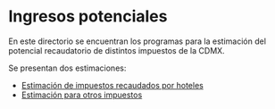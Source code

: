 # Ingresos potenciales

En este directorio se encuentran los programas para la estimación del potencial recaudatorio de distintos impuestos de la CDMX.

Se presentan dos estimaciones:
* [Estimación de impuestos recaudados por hoteles](Estimación_de_impuestos_recaudados_por_hoteles)
* [Estimación para otros impuestos](diferentes_impuestos)